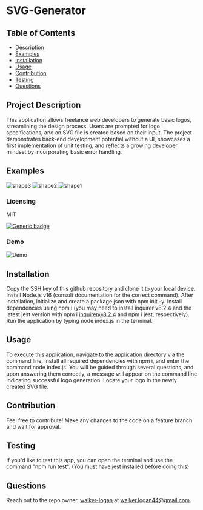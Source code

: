 # SVG-Generator

## Table of Contents

- [Description](#project-description)
- [Examples](#examples)
- [Installation](#installation)
- [Usage](#usage)
- [Contribution](#contribution)
- [Testing](#testing)
- [Questions](#questions)

## Project Description

This application allows freelance web developers to generate basic logos, streamlining the design process. Users are prompted for logo specifications, and an SVG file is created based on their input. The project demonstrates back-end development potential without a UI, showcases a first implementation of unit testing, and reflects a growing developer mindset by incorporating basic error handling.

## Examples

![shape3](https://github.com/walker-logan/SVG-Logo-Generator/assets/123511233/99615148-24c3-4681-b765-1c842bf6a4a0)
![shape2](https://github.com/walker-logan/SVG-Logo-Generator/assets/123511233/de6ad3c9-e7e6-49dc-87e4-7f94309b171c)
![shape1](https://github.com/walker-logan/SVG-Logo-Generator/assets/123511233/ad970511-dca4-4f1a-80af-76bf2c1f2ec8)

### Licensing

MIT

[![Generic badge](https://img.shields.io/badge/License-MIT-green.svg)](https://choosealicense.com/licenses/mit/.)

### Demo

![Demo](https://drive.google.com/file/d/12yfNOdLP6lLeWRorpWqvA1ZLwNHdbMJi/view)

## Installation

Copy the SSH key of this github repository and clone it to your local device. Install Node.js v16 (consult documentation for the correct command). After installation, initialize and create a package.json with npm init -y. Install dependencies using npm i (you may need to install inquirer v8.2.4 and the latest jest version with npm i inquirer@8.2.4 and npm i jest, respectively). Run the application by typing node index.js in the terminal.

## Usage

To execute this application, navigate to the application directory via the command line, install all required dependencies with npm i, and enter the command node index.js. You will be guided through several questions, and upon answering them correctly, a message will appear on the command line indicating successful logo generation. Locate your logo in the newly created SVG file.

## Contribution

Feel free to contribute! Make any changes to the code on a feature branch and wait for approval.

## Testing

If you'd like to test this app, you can open the terminal and use the command "npm run test". (You must have jest installed before doing this)

## Questions

Reach out to the repo owner, [walker-logan](https://github.com/walker-logan) at walker.logan44@gmail.com.
